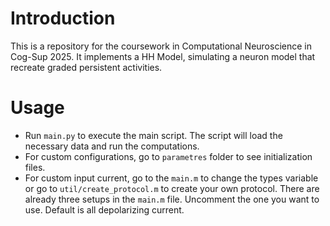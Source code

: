 # Introduction

This is a repository for the coursework in Computational Neuroscience in Cog-Sup 2025. It implements a HH Model, simulating a neuron model that recreate graded persistent activities.

# Usage

- Run `main.py` to execute the main script. The script will load the necessary data and run the computations. 
- For custom configurations, go to `parametres` folder to see initialization files. 
- For custom input current, go to the `main.m` to change the types variable or go to `util/create_protocol.m` to create your own protocol. There are already three setups in the `main.m` file. Uncomment the one you want to use. Default is all depolarizing current.
